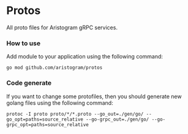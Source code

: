 # Protos
All proto files for Aristogram gRPC services.

### How to use

Add module to your application using the following command:
```shell
go mod github.com/aristogram/protos
```

### Code generate

If you want to change some protofiles, then you should generate new golang files using the following command:
```shell
protoc -I proto proto/*/*.proto --go_out=./gen/go/ --go_opt=paths=source_relative --go-grpc_out=./gen/go/ --go-grpc_opt=paths=source_relative
```